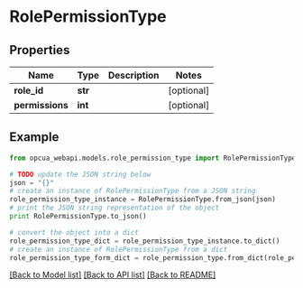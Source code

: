 # RolePermissionType


## Properties
Name | Type | Description | Notes
------------ | ------------- | ------------- | -------------
**role_id** | **str** |  | [optional] 
**permissions** | **int** |  | [optional] 

## Example

```python
from opcua_webapi.models.role_permission_type import RolePermissionType

# TODO update the JSON string below
json = "{}"
# create an instance of RolePermissionType from a JSON string
role_permission_type_instance = RolePermissionType.from_json(json)
# print the JSON string representation of the object
print RolePermissionType.to_json()

# convert the object into a dict
role_permission_type_dict = role_permission_type_instance.to_dict()
# create an instance of RolePermissionType from a dict
role_permission_type_form_dict = role_permission_type.from_dict(role_permission_type_dict)
```
[[Back to Model list]](../README.md#documentation-for-models) [[Back to API list]](../README.md#documentation-for-api-endpoints) [[Back to README]](../README.md)


